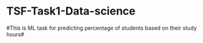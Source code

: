 # TSF-Task1-Data-science
#This is ML task for predicting percentage of students based on their study hours#

